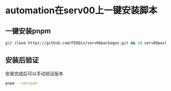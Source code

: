 # automation在serv00上一键安装脚本

## 一键安装pnpm
```bash
git clone https://github.com/FEOQin/serv00packages.git && cd serv00packages/automation && bash pnpm.sh
```
## 安装后验证
安装完成后可以手动验证版本
```bash
pnpm --version
```
